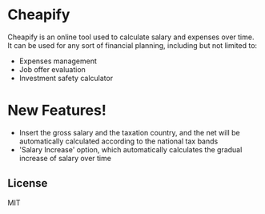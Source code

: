 # Cheapify

Cheapify is an online tool used to calculate salary and expenses over time. It can be used for any sort of financial planning, including but not limited to:

- Expenses management
- Job offer evaluation
- Investment safety calculator

# New Features!

- Insert the gross salary and the taxation country, and the net will be automatically calculated according to the national tax bands
- 'Salary Increase' option, which automatically calculates the gradual increase of salary over time

## License

MIT
